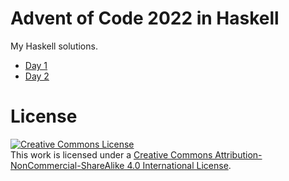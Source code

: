 # Advent of Code 2022 in Haskell

My Haskell solutions.

- [Day 1](https://github.com/0xmycf/Advent-of-code/blob/main/2022/aoc22/src/Days/DayOne.hs)
- [Day 2](https://github.com/0xmycf/Advent-of-code/blob/main/2022/aoc22/src/Days/DayTwo.hs)

# License

<a rel="license" href="http://creativecommons.org/licenses/by-nc-sa/4.0/"><img alt="Creative Commons License" style="border-width:0" src="https://i.creativecommons.org/l/by-nc-sa/4.0/88x31.png" /></a><br />This work is licensed under a <a rel="license" href="http://creativecommons.org/licenses/by-nc-sa/4.0/">Creative Commons Attribution-NonCommercial-ShareAlike 4.0 International License</a>.
